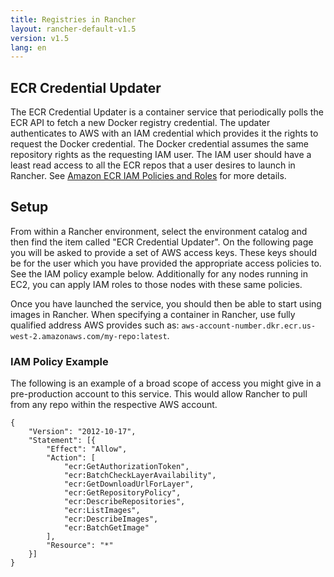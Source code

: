 ```yaml
---
title: Registries in Rancher
layout: rancher-default-v1.5
version: v1.5
lang: en
---
```


## ECR Credential Updater

The ECR Credential Updater is a container service that periodically polls the ECR API to fetch a
new Docker registry credential. The updater authenticates to AWS with an IAM credential which provides it the rights to request the Docker credential. The Docker credential assumes the same repository rights as the requesting IAM user. The IAM user should have a least read access to all the ECR repos that a user desires to launch in Rancher. See [Amazon ECR IAM Policies and Roles](http://docs.aws.amazon.com/AmazonECR/latest/userguide/ECR_IAM_policies.html) for more details.

## Setup
From within a Rancher environment, select the environment catalog and then find the item called "ECR Credential Updater". On the following page you will be asked to provide a set of AWS access keys. These keys should be for the user which you have provided the appropriate access policies to. See the IAM policy example below. Additionally for any nodes running in EC2, you can apply IAM roles to those nodes with these same policies.

Once you have launched the service, you should then be able to start using images in Rancher. When specifying a container in Rancher, use fully qualified address AWS provides such as: `aws-account-number.dkr.ecr.us-west-2.amazonaws.com/my-repo:latest`.

### IAM Policy Example
The following is an example of a broad scope of access you might give in a pre-production account to this service. This would allow Rancher to pull from any repo within the respective AWS account.

```
{
    "Version": "2012-10-17",
    "Statement": [{
        "Effect": "Allow",
        "Action": [
            "ecr:GetAuthorizationToken",
            "ecr:BatchCheckLayerAvailability",
            "ecr:GetDownloadUrlForLayer",
            "ecr:GetRepositoryPolicy",
            "ecr:DescribeRepositories",
            "ecr:ListImages",
            "ecr:DescribeImages",
            "ecr:BatchGetImage"
        ],
        "Resource": "*"
    }]
}
```
